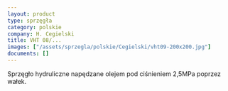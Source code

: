 ```yaml
---
layout: product
type: sprzęgła
category: polskie
company: H. Cegielski
title: VHT 08/...
images: ["/assets/sprzegla/polskie/Cegielski/vht09-200x200.jpg"]
documents: []
---
```

Sprzęgło hydruliczne napędzane olejem pod ciśnieniem 2,5MPa poprzez wałek.